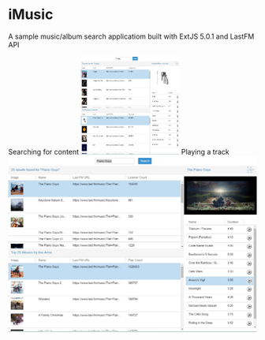 # iMusic
A sample music/album search applicatiom built with ExtJS 5.0.1 and LastFM API

Searching for content
<img src="https://raw.githubusercontent.com/AntonDesilvaProjects/iMusic/master/Image%231.JPG" height="200" width="200">
Playing a track
![alt text](https://raw.githubusercontent.com/AntonDesilvaProjects/iMusic/master/Image%232.JPG "Playing a track")
